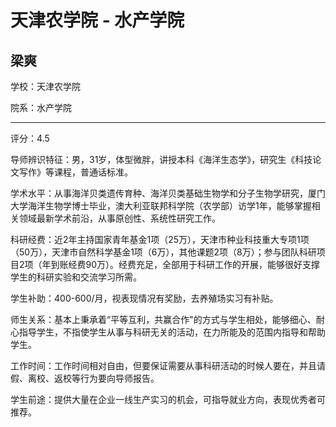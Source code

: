 # 天津农学院 - 水产学院

## 梁爽

学校：天津农学院

院系：水产学院

* * *

评分：4.5

导师辨识特征：男，31岁，体型微胖，讲授本科《海洋生态学》，研究生《科技论文写作》等课程，普通话标准。

学术水平：从事海洋贝类遗传育种、海洋贝类基础生物学和分子生物学研究，厦门大学海洋生物学博士毕业，澳大利亚联邦科学院（农学部）访学1年，能够掌握相关领域最新学术前沿，从事原创性、系统性研究工作。

科研经费：近2年主持国家青年基金1项（25万），天津市种业科技重大专项1项（50万），天津市自然科学基金1项（6万），其他课题2项（8万）；参与团队科研项目2项（年到账经费90万）。经费充足，全部用于科研工作的开展，能够很好支撑学生的科研实验和交流学习所需。

学生补助：400-600/月，视表现情况有奖励，去养殖场实习有补贴。

师生关系：基本上秉承着“平等互利，共赢合作&quot;的方式与学生相处，能够细心、耐心指导学生，不指使学生从事与科研无关的活动，在力所能及的范围内指导和帮助学生。

工作时间：工作时间相对自由，但要保证需要从事科研活动的时候人要在，并且请假、离校、返校等行为要向导师报告。

学生前途：提供大量在企业一线生产实习的机会，可指导就业方向，表现优秀者可推荐。